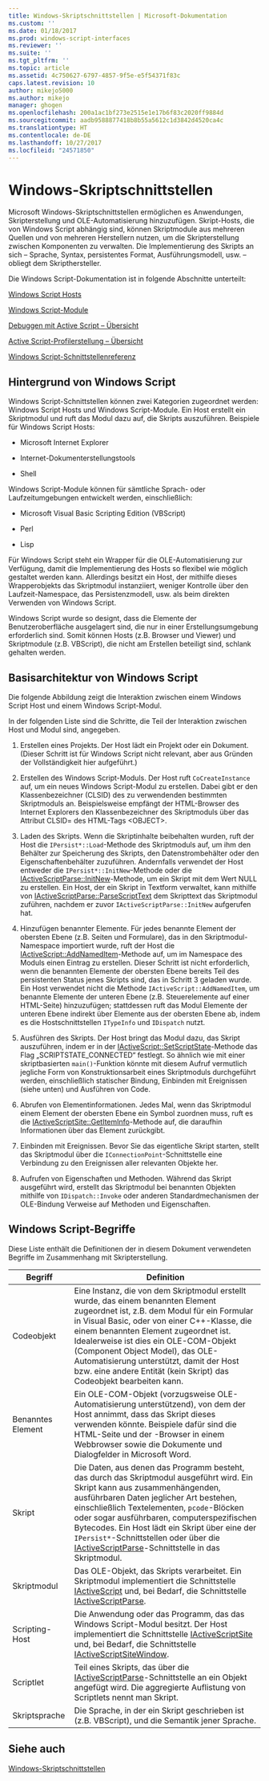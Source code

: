 ```yaml
---
title: Windows-Skriptschnittstellen | Microsoft-Dokumentation
ms.custom: ''
ms.date: 01/18/2017
ms.prod: windows-script-interfaces
ms.reviewer: ''
ms.suite: ''
ms.tgt_pltfrm: ''
ms.topic: article
ms.assetid: 4c750627-6797-4857-9f5e-e5f54371f83c
caps.latest.revision: 10
author: mikejo5000
ms.author: mikejo
manager: ghogen
ms.openlocfilehash: 200a1ac1bf273e2515e1e17b6f83c2020ff9884d
ms.sourcegitcommit: aadb9588877418b8b55a5612c1d3842d4520ca4c
ms.translationtype: HT
ms.contentlocale: de-DE
ms.lasthandoff: 10/27/2017
ms.locfileid: "24571850"
---
```

# <a name="windows-script-interfaces"></a>Windows-Skriptschnittstellen
Microsoft Windows-Skriptschnittstellen ermöglichen es Anwendungen, Skripterstellung und OLE-Automatisierung hinzuzufügen. Skript-Hosts, die von Windows Script abhängig sind, können Skriptmodule aus mehreren Quellen und von mehreren Herstellern nutzen, um die Skripterstellung zwischen Komponenten zu verwalten. Die Implementierung des Skripts an sich – Sprache, Syntax, persistentes Format, Ausführungsmodell, usw. – obliegt dem Skripthersteller.  
  
 Die Windows Script-Dokumentation ist in folgende Abschnitte unterteilt:  
  
 [Windows Script Hosts](../winscript/windows-script-hosts.md)  
  
 [Windows Script-Module](../winscript/windows-script-engines.md)  
  
 [Debuggen mit Active Script – Übersicht](../winscript/active-script-debugging-overview.md)  
  
 [Active Script-Profilerstellung – Übersicht](../winscript/active-script-profiling-overview.md)  
  
 [Windows Script-Schnittstellenreferenz](../winscript/reference/windows-script-interfaces-reference.md)  
  
## <a name="windows-script-background"></a>Hintergrund von Windows Script  
 Windows Script-Schnittstellen können zwei Kategorien zugeordnet werden: Windows Script Hosts und Windows Script-Module. Ein Host erstellt ein Skriptmodul und ruft das Modul dazu auf, die Skripts auszuführen. Beispiele für Windows Script Hosts:  
  
-   Microsoft Internet Explorer  
  
-   Internet-Dokumenterstellungstools  
  
-   Shell  
  
 Windows Script-Module können für sämtliche Sprach- oder Laufzeitumgebungen entwickelt werden, einschließlich:  
  
-   Microsoft Visual Basic Scripting Edition (VBScript)  
  
-   Perl  
  
-   Lisp  
  
 Für Windows Script steht ein Wrapper für die OLE-Automatisierung zur Verfügung, damit die Implementierung des Hosts so flexibel wie möglich gestaltet werden kann. Allerdings besitzt ein Host, der mithilfe dieses Wrapperobjekts das Skriptmodul instanziiert, weniger Kontrolle über den Laufzeit-Namespace, das Persistenzmodell, usw. als beim direkten Verwenden von Windows Script.  
  
 Windows Script wurde so designt, dass die Elemente der Benutzeroberfläche ausgelagert sind, die nur in einer Erstellungsumgebung erforderlich sind. Somit können Hosts (z.B. Browser und Viewer) und Skriptmodule (z.B. VBScript), die nicht am Erstellen beteiligt sind, schlank gehalten werden.  
  
## <a name="windows-script-basic-architecture"></a>Basisarchitektur von Windows Script  
 Die folgende Abbildung zeigt die Interaktion zwischen einem Windows Script Host und einem Windows Script-Modul.  
  
 In der folgenden Liste sind die Schritte, die Teil der Interaktion zwischen Host und Modul sind, angegeben.  
  
1.  Erstellen eines Projekts. Der Host lädt ein Projekt oder ein Dokument. (Dieser Schritt ist für Windows Script nicht relevant, aber aus Gründen der Vollständigkeit hier aufgeführt.)  
  
2.  Erstellen des Windows Script-Moduls. Der Host ruft `CoCreateInstance` auf, um ein neues Windows Script-Modul zu erstellen. Dabei gibt er den Klassenbezeichner (CLSID) des zu verwendenden bestimmten Skriptmoduls an. Beispielsweise empfängt der HTML-Browser des Internet Explorers den Klassenbezeichner des Skriptmoduls über das Attribut CLSID= des HTML-Tags \<OBJECT>.  
  
3.  Laden des Skripts. Wenn die Skriptinhalte beibehalten wurden, ruft der Host die `IPersist*::Load`-Methode des Skriptmoduls auf, um ihm den Behälter zur Speicherung des Skripts, den Datenstrombehälter oder den Eigenschaftenbehälter zuzuführen. Andernfalls verwendet der Host entweder die `IPersist*::InitNew`-Methode oder die [IActiveScriptParse::InitNew](../winscript/reference/iactivescriptparse-initnew.md)-Methode, um ein Skript mit dem Wert NULL zu erstellen. Ein Host, der ein Skript in Textform verwaltet, kann mithilfe von [IActiveScriptParse::ParseScriptText](../winscript/reference/iactivescriptparse-parsescripttext.md) dem Skripttext das Skriptmodul zuführen, nachdem er zuvor `IActiveScriptParse::InitNew` aufgerufen hat.  
  
4.  Hinzufügen benannter Elemente. Für jedes benannte Element der obersten Ebene (z.B. Seiten und Formulare), das in den Skriptmodul-Namespace importiert wurde, ruft der Host die [IActiveScript::AddNamedItem](../winscript/reference/iactivescript-addnameditem.md)-Methode auf, um im Namespace des Moduls einen Eintrag zu erstellen. Dieser Schritt ist nicht erforderlich, wenn die benannten Elemente der obersten Ebene bereits Teil des persistenten Status jenes Skripts sind, das in Schritt 3 geladen wurde. Ein Host verwendet nicht die Methode `IActiveScript::AddNamedItem`, um benannte Elemente der unteren Ebene (z.B. Steuerelemente auf einer HTML-Seite) hinzuzufügen; stattdessen ruft das Modul Elemente der unteren Ebene indirekt über Elemente aus der obersten Ebene ab, indem es die Hostschnittstellen `ITypeInfo` und `IDispatch` nutzt.  
  
5.  Ausführen des Skripts. Der Host bringt das Modul dazu, das Skript auszuführen, indem er in der [IActiveScript::SetScriptState](../winscript/reference/iactivescript-setscriptstate.md)-Methode das Flag „SCRIPTSTATE_CONNECTED“ festlegt. So ähnlich wie mit einer skriptbasierten `main()`-Funktion könnte mit diesem Aufruf vermutlich jegliche Form von Konstruktionsarbeit eines Skriptmoduls durchgeführt werden, einschließlich statischer Bindung, Einbinden mit Ereignissen (siehe unten) und Ausführen von Code.  
  
6.  Abrufen von Elementinformationen. Jedes Mal, wenn das Skriptmodul einem Element der obersten Ebene ein Symbol zuordnen muss, ruft es die [IActiveScriptSite::GetItemInfo](../winscript/reference/iactivescriptsite-getiteminfo.md)-Methode auf, die daraufhin Informationen über das Element zurückgibt.  
  
7.  Einbinden mit Ereignissen. Bevor Sie das eigentliche Skript starten, stellt das Skriptmodul über die `IConnectionPoint`-Schnittstelle eine Verbindung zu den Ereignissen aller relevanten Objekte her.  
  
8.  Aufrufen von Eigenschaften und Methoden. Während das Skript ausgeführt wird, erstellt das Skriptmodul bei benannten Objekten mithilfe von `IDispatch::Invoke` oder anderen Standardmechanismen der OLE-Bindung Verweise auf Methoden und Eigenschaften.  
  
## <a name="windows-script-terms"></a>Windows Script-Begriffe  
 Diese Liste enthält die Definitionen der in diesem Dokument verwendeten Begriffe im Zusammenhang mit Skripterstellung.  
  
|Begriff|Definition|  
|----------|----------------|  
|Codeobjekt|Eine Instanz, die von dem Skriptmodul erstellt wurde, das einem benannten Element zugeordnet ist, z.B. dem Modul für ein Formular in Visual Basic, oder von einer C++-Klasse, die einem benannten Element zugeordnet ist. Idealerweise ist dies ein OLE-COM-Objekt (Component Object Model), das OLE-Automatisierung unterstützt, damit der Host bzw. eine andere Entität (kein Skript) das Codeobjekt bearbeiten kann.|  
|Benanntes Element|Ein OLE-COM-Objekt (vorzugsweise OLE-Automatisierung unterstützend), von dem der Host annimmt, dass das Skript dieses verwenden könnte. Beispiele dafür sind die HTML-Seite und der -Browser in einem Webbrowser sowie die Dokumente und Dialogfelder in Microsoft Word.|  
|Skript|Die Daten, aus denen das Programm besteht, das durch das Skriptmodul ausgeführt wird. Ein Skript kann aus zusammenhängenden, ausführbaren Daten jeglicher Art bestehen, einschließlich Textelementen, `pcode`-Blöcken oder sogar ausführbaren, computerspezifischen Bytecodes. Ein Host lädt ein Skript über eine der `IPersist*`-Schnittstellen oder über die [IActiveScriptParse](../winscript/reference/iactivescriptparse.md)-Schnittstelle in das Skriptmodul.|  
|Skriptmodul|Das OLE-Objekt, das Skripts verarbeitet. Ein Skriptmodul implementiert die Schnittstelle [IActiveScript](../winscript/reference/iactivescript.md) und, bei Bedarf, die Schnittstelle [IActiveScriptParse](../winscript/reference/iactivescriptparse.md).|  
|Scripting-Host|Die Anwendung oder das Programm, das das Windows Script-Modul besitzt. Der Host implementiert die Schnittstelle [IActiveScriptSite](../winscript/reference/iactivescriptsite.md) und, bei Bedarf, die Schnittstelle [IActiveScriptSiteWindow](../winscript/reference/iactivescriptsitewindow.md).|  
|Scriptlet|Teil eines Skripts, das über die [IActiveScriptParse](../winscript/reference/iactivescriptparse.md)-Schnittstelle an ein Objekt angefügt wird. Die aggregierte Auflistung von Scriptlets nennt man Skript.|  
|Skriptsprache|Die Sprache, in der ein Skript geschrieben ist (z.B. VBScript), und die Semantik jener Sprache.|  
  
## <a name="see-also"></a>Siehe auch  
 [Windows-Skriptschnittstellen](../winscript/windows-script-interfaces.md)